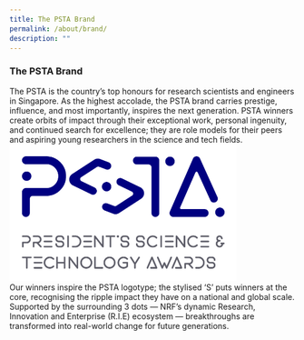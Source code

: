 ```yaml
---
title: The PSTA Brand
permalink: /about/brand/
description: ""
---
```

### **The PSTA Brand**
The PSTA is the country’s top honours for research scientists and engineers in Singapore. As the highest accolade, the PSTA brand carries prestige, influence, and most importantly, inspires the next generation. PSTA winners create orbits of impact through their exceptional work, personal ingenuity, and continued search for excellence; they are role models for their peers and aspiring young researchers in the science and tech fields.<br><img src="/images/Logos/psta-logo-vfc.png" alt="President’s Science and Technology Awards Logo" style="width:400px"/><br>
Our winners inspire the PSTA logotype; the stylised ‘S’ puts winners at the core, recognising the ripple impact they have on a national and global scale. Supported by the surrounding 3 dots — NRF’s dynamic Research, Innovation and Enterprise (R.I.E) ecosystem — breakthroughs are transformed into real-world change for future generations.